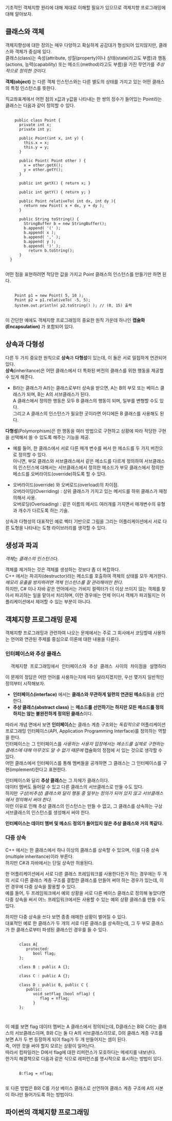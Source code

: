
기초적인 객체지향 원리에 대해 제대로 이해할 필요가 있으므로 객제치향 프로그래밍에 대해 알아보자.   
   
   
## 클래스와 객체   
   
객체지향성에 대한 정의는 매우 다양하고 확실하게 공감대가 형성되어 있지않지만, 클래스와 객체가 중심에 있다.   
클래스(class)는 속성(attribute, 성질(property)이나 상태(state)라고도 부름)과 행동(actions, 능력(capability) 또는 메소드(method)라고도 부름)을 가진 무언가를 *추상적으로 정의한 것이다.*   
   
**객체(object)** 는 다른 객체 인스턴스와는 다른 별도의 상태를 가지고 있는 어떤 클래스의 특정 인스턴스를 뜻한다.   
   
직교좌표계에서 어떤 점의 x값과 y값을 나타내는 한 쌍의 정수가 들어있는 Point라는 클래스는 다음과 같이 정의할 수 있다.   

<pre>
  <code>
    public class Point {
      private int x;
      private int y;
      
      public Point(int x, int y) {
        this.x = x;
        this.y = y;
      }
      
      public Point( Point other ) {
        x = other.getX();
        y = other.getY();
      }
      
      public int getX() { return x; }
      
      public int getY() { return y; }
      
      public Point relativeTo( int dx, int dy ){
        return new Point( x + dx, y + dy );
      }
      
      public String toString() {
        StringBuffer b = new StringBuffer();
        b.append( '(' );
        b.append( x );
        b.append( ',' );
        b.append( y );
        b.append( ')' );
          return b.toString();
      }
  }
  </code>
</pre>
   
   
어떤 점을 표현하려면 적당한 값을 가지고 Point 클래스의 인스턴스를 만들기만 하면 된다.   
   
<pre>
  <code>
    Point p1 = new Point( 5, 10 );
    Point p2 = p1.relativeTo( -5, 5);
    System.out.println( p2.toString() ); // (0, 15) 출력
  </code>
</pre>
   
이 간단한 예에도 객체지향 프로그래밍의 중요한 원칙 가운데 하나인 **캡슐화(Encapsulation)** 가 포함되어 있다.    

## 상속과 다형성
   
다른 두 가지 중요한 원칙으로 **상속**과 **다형성**이 있는데, 이 둘은 서로 밀접하게 연관되어 있다.   
**상속**(inheritance)은 어떤 클래스에서 더 특화된 버전의 클래스를 위한 행동을 제공할 수 있게 해준다.   
  - B라는 클래스가 A라는 클래스로부터 상속을 받으면, A는 B의 부모 또는 베이스 클래스가 되며, B는 A의 서브클래스가 된다.   
    A 클래스에서 정의한 행동은 모두 B 클래스의 행동이 되며, 일부를 변형할 수도 있다.   
    그리고 A 클래스의 인스턴스가 필요한 곳이라면 어디에든 B 클래스를 사용해도 된다.   
    
**다형성**(Polymorphism)은 한 행동을 여러 방법으로 구현하고 상황에 따라 적당한 구현을 선택해서 쓸 수 있도록 해주는 기능을 제공.   
  - 예를 들어, 한 클래스에서 서로 다른 매개 변수를 써서 한 메소드를 두 가지 버전으로 정의할 수 있다.   
    아니면, 부모 클래스와 서브클래스에서 같은 메소드를 다르게 정의하여 서브클래스의 인스턴스에 대해서는 서브클래스에서 정의한 메소드가 부모 클래스에서 정의한 메소드를 오버라이드(override)하도록 할 수 있다.   
   
   * 오버라이드(override) 와 오버로드(overload)의 차이점.   
      오버라이딩(Overriding) : 상위 클래스가 가지고 있는 메서드를 하위 클래스가 재정의해서 사용.   
      오버로딩(Overloading)  : 같은 이름의 메서드 여러개를 가지면서 매개변수의 유형과 개수가 다르도록 하는 기술.   
      
   
상속과 다형성의 대표적인 예로 벡터 기반으로 그림을 그리는 어플리케이션에서 서로 다른 도형을 나타내는 도형 라이브러리를 생각할 수 있다.   
   
## 생성과 파괴   
   
*객체*는 *클래스의 인스턴스*다.   
      
객체를 제거하는 것은 객체를 생성하는 것보다 좀 더 복잡하다.   
C++ 에서는 파괴자(destructor)라는 메소드를 호출하여 객체의 상태를 모두 제거한다.   
*메모리 유출을 방지하려면 객체 인스턴스를 잘 관리해야만 한다.*   
하지만, C# 이나 자바 같은 언어에서는 가비지 컬렉터가 더 이상 쓰이지 않는 객체를 찾아서 파괴하는 일을 맡아서 처리하며, 이런 경우에는 언제 어디서 객체가 파괴될지는 어플리케이션에서 제어할 수 있는 부분이 아니다.   
   
## 객체지향 프로그래밍 문제
   
객체지향 프로그래밍과 관련하여 나오는 문제에서는 주로 그 회사에서 코딩할때 사용하는 언어와 연관된 주제를 중심으로 이론에 대한 내용을 다룬다.   
   
### 인터페이스와 추상 클래스   
   
<pre>
  객체지향 프로그래밍에서 인터페이스와 추상 클래스 사이의 차이점을 설명하라.   
</pre>
   
이 문제의 정답은 어떤 언어를 사용하는지에 따라 달라지겠지만, 우선 몇가지 일반적인 정의부터 시작해보자.   

  * **인터페이스(interface)** 에서는 **클래스와 무관하게 일련의 연관된 메소드**들을 선언한다.   
  * **추상 클래스(abstract class)** 는 **메소드를 선언하기는 하지만 모든 메소드를 정의하지는 않는 불완전하게 정의된 클래스**이다.   
   
따라서 개념 면에서 보면 **인터페이스**는 클래스 계층 구조와는 *독립적으로* 어플리케이션 프로그래밍 인터페이스(API, Application Programming Interface)를 정의하는 역할을 한다.   
인터페이스는 그 인터페이스를 *사용하는 사용자 입장에서는 메소드를 실제로 구현하는 클래스에 대해 아무것도 알 수 없기 때문에* 캡슐화의 정점에 서 있는 것으로 생각할 수 있다.   
어떤 클래스에서 인터페이스를 통해 멤버들을 공개하면 그 클래스는 그 인터페이스를 구현(implement)한다고 표현한다.   
   
인터페이스와 달리 **추상 클래스**는 그 자체가 클래스이다.   
데이터 멤버도 들어갈 수 있고 다른 클래스의 서브클래스로 만들 수도 있다.   
하지만 *구상(비추상) 클래스와 달리 행동 중 일부는 정의가 되어 있지 않고 서브클래스에서 정의해서 써야 한다.*   
이런 이유로 인해 추상 클래스의 인스턴스는 만들 수 없고, 그 클래스를 상속하는 구상 서브클래스의 인스턴스를 생성해서 써야 한다.   
   
**인터페이스는 데이터 멤버 및 메소드 정의가 들어있지 않은 추상 클래스와 거의 똑같다.**   
   
   
### 다중 상속
   
C++ 에서는 한 클래스에서 하나 이상의 클래스를 상속할 수 있으며, 이를 다중 상속(multiple inheritance)이라 부른다.   
하지만 C#과 자바에서는 단일 상속만 허용된다.   
   
한 어플리케이션에서 서로 다른 클래스 프레임워크를 사용한다든가 하는 경우에는 두 개의 서로 다른 클래스 계층 구조를 결합한 클래스를 만들어 써야 하는 경우가 있는데, 이런 경우에 다중 상속을 활용할 수 있다.   
예를 들어, 두 프레임워크에서 예외 상황을 서로 다른 베이스 클래스로 정의해 놓았다면 다중 상속을 써서 어느 프레임워크에서든 사용할 수 있는 예외 상황 클래스를 만들 수도 있다.   
   
하지만 다중 상속을 쓰다 보면 종종 애매한 상황이 벌어질 수 있다.   
대표적인 예로 한 클래스가 두 개의 서로 다른 클래스를 상속하는데, 그 두 부모 클래스가 한 클래스로부터 파생된 클래스인 경우를 들 수 있다.   

<pre>
   <code>
      class A{
         protected:
            bool flag;
      };
      
      class B : public A {};
      
      class C : public A {};
      
      class D : public B, public C {
         public:
            void setFlag (bool nflag) {
               flag = nflag;
            }
      };
      
   </code>
</pre>
   
이 예를 보면 flag 데이터 멤버는 A 클래스에서 정의되는데, D클래스는 B와 C라는 클래스의 서브클래스이며, B와 C는 둘 다 A의 서브클래스이므로, D의 클래스 계층 구조를 보면 A가 두 번 등장하게 되어 flag가 두 개 만들어지는 셈이 된다.   
즉, 어떤 것을 써야 할지 모르는 상황이 일어난다.   
따라서 컴파일러는 D에서 flag에 대한 리퍼런스가 모호하다는 메세지를 내보낸다.   
한가지 해결책으로 다음과 같은 식으로 레퍼런스를 명시적으로 표시하는 방법이 있다.   

<pre>
   <code>
      B:flag = nflag;
   </code>
</pre>
    
또 다른 방법은 B와 C를 가상 베이스 클래스로 선언하여 클래스 계층 구조에 A의 사본이 하나만 들어가도록 하는 방법이다.   

## 파이썬의 객체지향 프로그래밍
